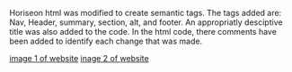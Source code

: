 Horiseon html was modified to create semantic tags. The tags added are: Nav, Header, summary, section, alt, and footer. An appropriatly desciptive title was also added to the code. 
In the html code, there comments have been added to identify each change that was made. 

[image 1 of website](./Assets/Horiseon1.png)
[inage 2 of website](./Assets/Horiseon2.png)

